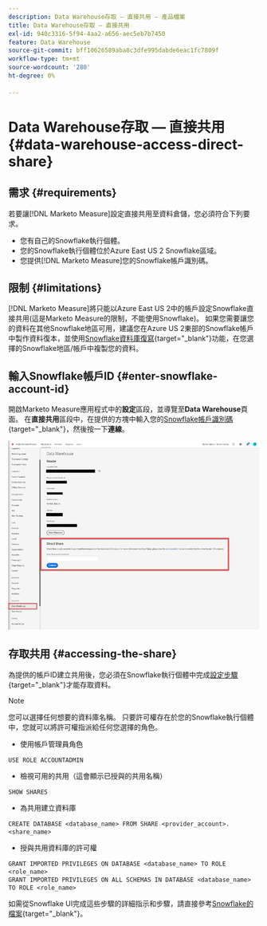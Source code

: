 ```yaml
---
description: Data Warehouse存取 — 直接共用 — 產品檔案
title: Data Warehouse存取 — 直接共用
exl-id: 940c3316-5f94-4aa2-a656-aec5eb7b7450
feature: Data Warehouse
source-git-commit: bff10626589aba8c3dfe995dabde6eac1fc7809f
workflow-type: tm+mt
source-wordcount: '280'
ht-degree: 0%

---
```


# Data Warehouse存取 — 直接共用 {#data-warehouse-access-direct-share}

## 需求 {#requirements}

若要讓[!DNL Marketo Measure]設定直接共用至資料倉儲，您必須符合下列要求。

* 您有自己的Snowflake執行個體。
* 您的Snowflake執行個體位於Azure East US 2 Snowflake區域。
* 您提供[!DNL Marketo Measure]您的Snowflake帳戶識別碼。

## 限制 {#limitations}

[!DNL Marketo Measure]將只能以Azure East US 2中的帳戶設定Snowflake直接共用(這是Marketo Measure的限制，不能使用Snowflake)。 如果您需要讓您的資料在其他Snowflake地區可用，建議您在Azure US 2東部的Snowflake帳戶中製作資料復本，並使用[Snowflake資料庫復寫](https://docs.snowflake.com/en/user-guide/database-replication-intro.html){target="_blank"}功能，在您選擇的Snowflake地區/帳戶中複製您的資料。

## 輸入Snowflake帳戶ID {#enter-snowflake-account-id}

開啟Marketo Measure應用程式中的&#x200B;**設定**&#x200B;區段，並導覽至&#x200B;**Data Warehouse**&#x200B;頁面。 在&#x200B;**直接共用**&#x200B;區段中，在提供的方塊中輸入您的[Snowflake帳戶識別碼](https://docs.snowflake.com/en/user-guide/admin-account-identifier.html){target="_blank"}，然後按一下&#x200B;**連線**。

![](assets/data-warehouse-access-direct-share-1.png)

## 存取共用 {#accessing-the-share}

為提供的帳戶ID建立共用後，您必須在Snowflake執行個體中完成[設定步驟](https://docs.snowflake.com/en/user-guide/data-share-consumers.html){target="_blank"}才能存取資料。

>[!NOTE]
>
>您可以選擇任何想要的資料庫名稱。 只要許可權存在於您的Snowflake執行個體中，您就可以將許可權指派給任何您選擇的角色。

* 使用帳戶管理員角色

```
USE ROLE ACCOUNTADMIN
```

* 檢視可用的共用（這會顯示已授與的共用名稱）

```
SHOW SHARES
```

* 為共用建立資料庫

```
CREATE DATABASE <database_name> FROM SHARE <provider_account>.<share_name>
```

* 授與共用資料庫的許可權

```
GRANT IMPORTED PRIVILEGES ON DATABASE <database_name> TO ROLE <role_name>
GRANT IMPORTED PRIVILEGES ON ALL SCHEMAS IN DATABASE <database_name> TO ROLE <role_name>
```

如需從Snowflake UI完成這些步驟的詳細指示和步驟，請直接參考[Snowflake的檔案](https://docs.snowflake.com/en/user-guide/data-share-consumers.html){target="_blank"}。

